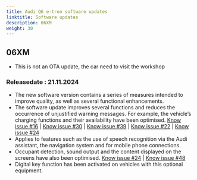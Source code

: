 ```yaml
---
title: Audi Q6 e-tron software updates
linktitle: Software updates
description: 06XM
weight: 30
---
```


## 06XM

- This is not an OTA update, the car need to visit the workshop

### Releasedate : 21.11.2024

- The new software version contains a series of measures intended to improve quality, as well as several functional enhancements.
- The software update improves several functions and reduces the occurrence of unjustified warning messages. For example, the vehicle’s charging functions and their availability have been optimised. [Know issue #16](https://github.com/electrichasgoneaudi/q6-e-tron/issues/16) | [Know issue #30](https://github.com/electrichasgoneaudi/q6-e-tron/issues/30) | [Know issue #39](https://github.com/electrichasgoneaudi/q6-e-tron/issues/39) | [Know issue #22](https://github.com/electrichasgoneaudi/q6-e-tron/issues/22) | [Know issue #24](https://github.com/electrichasgoneaudi/q6-e-tron/issues/24)
- Applies to features such as the use of speech recognition via the Audi assistant, the navigation system and for mobile phone connections.
- Occupant detection, sound output and the content displayed on the screens have also been optimised. [Know issue #24](https://github.com/electrichasgoneaudi/q6-e-tron/issues/24) | [Know issue #48](https://github.com/electrichasgoneaudi/q6-e-tron/issues/48)
- Digital key function has been activated on vehicles with this optional equipment.




